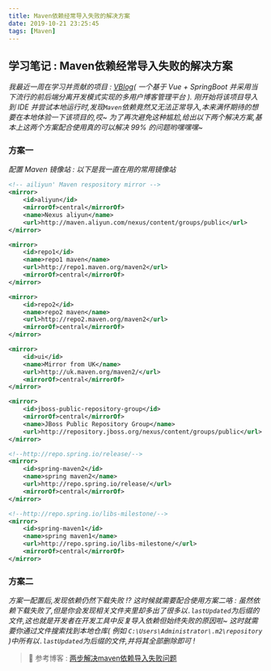 ```yaml
---
title: Maven依赖经常导入失败的解决方案
date: 2019-10-21 23:25:45
tags: [Maven]
---
```


## 学习笔记 : Maven依赖经常导入失败的解决方案
*我最近一周在学习并贡献的项目 : [VBlog](https://github.com/YUbuntu0109/VBlog/tree/dev)( 一个基于 Vue + SpringBoot 并采用当下流行的前后端分离开发模式实现的多用户博客管理平台 ). 刚开始将该项目导入到 IDE 并尝试本地运行时,发现`Maven`依赖竟然又无法正常导入,本来满怀期待的想要在本地体验一下该项目的,哎~  为了再次避免这种尴尬,给出以下两个解决方案,基本上这两个方案配合使用真的可以解决 99% 的问题哟嘿嘿嘿~*


### 方案一
*配置 Maven 镜像站 : 以下是我一直在用的常用镜像站*
```xml
<!-- ailiyun' Maven respository mirror -->
<mirror>
    <id>aliyun</id>
    <mirrorOf>central</mirrorOf>
    <name>Nexus aliyun</name>
    <url>http://maven.aliyun.com/nexus/content/groups/public</url>
</mirror>

<mirror>
    <id>repo1</id>
    <name>repo1 maven</name>
    <url>http://repo1.maven.org/maven2</url>
    <mirrorOf>central</mirrorOf>
</mirror>

<mirror>
    <id>repo2</id>
    <name>repo2 maven</name>
    <url>http://repo2.maven.org/maven2</url>
    <mirrorOf>central</mirrorOf>
</mirror>

<mirror>
    <id>ui</id>
    <name>Mirror from UK</name>
    <url>http://uk.maven.org/maven2/</url>
    <mirrorOf>central</mirrorOf>
</mirror>

<mirror>
    <id>jboss-public-repository-group</id>
    <mirrorOf>central</mirrorOf>
    <name>JBoss Public Repository Group</name>
    <url>http://repository.jboss.org/nexus/content/groups/public</url>
</mirror>

<!--http://repo.spring.io/release/-->
<mirror>
    <id>spring-maven2</id>
    <name>spring maven2</name>
    <url>http://repo.spring.io/release/</url>
    <mirrorOf>central</mirrorOf>
</mirror>

<!--http://repo.spring.io/libs-milestone/-->
<mirror>
    <id>spring-maven1</id>
    <name>spring maven1</name>
    <url>http://repo.spring.io/libs-milestone/</url>
    <mirrorOf>central</mirrorOf>
</mirror>
```


### 方案二
*方案一配置后,发现依赖仍然下载失败 !? 这时候就需要配合使用方案二咯 : 虽然依赖下载失败了,但是你会发现相关文件夹里却多出了很多以`.lastUpdated`为后缀的文件,这也就是开发者在开发工具中反复导入依赖但始终失败的原因啦~ 这时就需要你通过文件搜索找到本地仓库( 例如 `C:\Users\Administrator\.m2\repository` )中所有以`.lastUpdated`为后缀的文件,并将其全部删除即可 !*



> 🙏 参考博客 : [两步解决maven依赖导入失败问题](https://blog.csdn.net/u012702547/article/details/88071279)